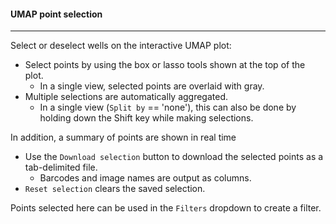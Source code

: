 #### UMAP point selection
-------------------------

Select or deselect wells on the interactive UMAP plot:
- Select points by using the box or lasso tools shown at the top of the plot.
  - In a single view, selected points are overlaid with gray.
- Multiple selections are automatically aggregated.
  - In a single view (`Split by` == 'none'), this can also be done by
    holding down the Shift key while making selections.

In addition, a summary of points are shown in real time
- Use the `Download selection` button to download the selected
  points as a tab-delimited file.
  - Barcodes and image names are output as columns.
- `Reset selection` clears the saved selection.

Points selected here can be used in the `Filters` dropdown
to create a filter.
